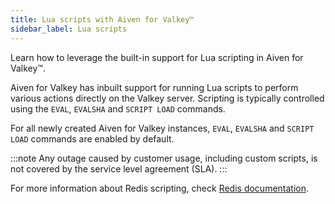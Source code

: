 ```yaml
---
title: Lua scripts with Aiven for Valkey™
sidebar_label: Lua scripts
---
```


Learn how to leverage the built-in support for Lua scripting in Aiven for Valkey™.

Aiven for Valkey has inbuilt support for running Lua scripts to perform various
actions directly on the Valkey server. Scripting is typically controlled
using the `EVAL`, `EVALSHA` and `SCRIPT LOAD` commands.

For all newly created Aiven for Valkey instances, `EVAL`, `EVALSHA` and
`SCRIPT LOAD` commands are enabled by default.

:::note
Any outage caused by customer usage, including custom scripts, is not
covered by the service level agreement (SLA).
:::

For more information about Redis scripting, check [Redis
documentation](https://redis.io/commands/eval).

